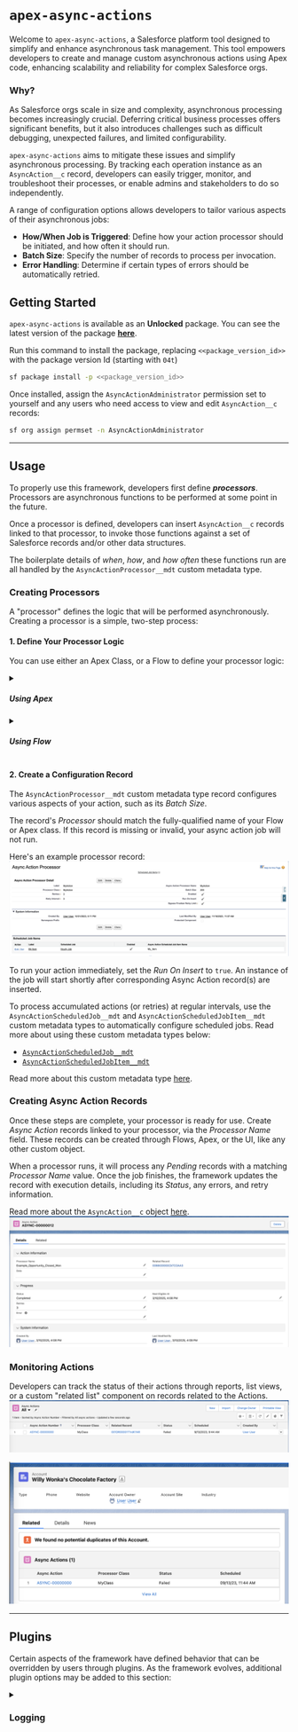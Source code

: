 # `apex-async-actions`

Welcome to `apex-async-actions`, a Salesforce platform tool designed to simplify and enhance asynchronous task management. This tool empowers developers to create and manage custom asynchronous actions using Apex code, enhancing scalability and reliability for complex Salesforce orgs.

### Why?

As Salesforce orgs scale in size and complexity, asynchronous processing becomes increasingly crucial. Deferring critical business processes offers significant benefits, but it also introduces challenges such as difficult debugging, unexpected failures, and limited configurability.

`apex-async-actions` aims to mitigate these issues and simplify asynchronous processing. By tracking each operation instance as an `AsyncAction__c` record, developers can easily trigger, monitor, and troubleshoot their processes, or enable admins and stakeholders to do so independently.

A range of configuration options allows developers to tailor various aspects of their asynchronous jobs:

-   **How/When Job is Triggered**: Define how your action processor should be initiated, and how often it should run.
-   **Batch Size**: Specify the number of records to process per invocation.
-   **Error Handling**: Determine if certain types of errors should be automatically retried.

## **Getting Started**

`apex-async-actions` is available as an **Unlocked** package. You can see the latest version of the package [**here**](https://github.com/jasonsiders/apex-async-actions/releases/latest).

Run this command to install the package, replacing `<<package_version_id>>` with the package version Id (starting with `04t`)

```sh
sf package install -p <<package_version_id>>
```

Once installed, assign the `AsyncActionAdministrator` permission set to yourself and any users who need access to view and edit `AsyncAction__c` records:

```sh
sf org assign permset -n AsyncActionAdministrator
```

---

## **Usage**

To properly use this framework, developers first define **_processors_**. Processors are asynchronous functions to be performed at some point in the future.

Once a processor is defined, developers can insert `AsyncAction__c` records linked to that processor, to invoke those functions against a set of Salesforce records and/or other data structures.

The boilerplate details of _when_, _how_, and _how often_ these functions run are all handled by the `AsyncActionProcessor__mdt` custom metadata type.

### Creating Processors

A "processor" defines the logic that will be performed asynchronously. Creating a processor is a simple, two-step process:

#### 1. Define Your Processor Logic

You can use either an Apex Class, or a Flow to define your processor logic:

<details>
    <summary><h5>Using Apex</h5></summary>

Create an Apex Class that implements the `AsyncActions.Processor` interface.

The framework will dynamically instantiate your processor type using `Type.forName`. For this reason, the class must also have a publicly visible, 0-argument constructor.

Every `process` method should result in one of the following outcomes:

1. If the action succeeds, update each `AsyncAction__c` record's `Status__c` to "Completed"
2. If the action fails, use the `AsyncActions.Failure` class to handle the errors according to the current configuration.

Example:

```java
public class FooProcessor implements AsyncActions.Processor {
    public void process(AsyncActionProcessor__mdt settings, List<AsyncAction__c> actions) {
        // Create a Bar__c record for each Foo__c related to the given actions
        List<Bar__c> bars = new List<Bar__c>();
        for (AsyncAction__c action : actions) {
            Id fooId = (Id) action?.RelatedRecordId__c;
            Bar__c bar = new Bar__c(Foo__c = fooId);
            bars?.add(bar);
            // Mark the action as completed
            action.Status__c = AsyncActions.Status.COMPLETED.name();
        }
        try {
            Database.insert(bars);
        } catch (Exception error) {
            // Failed to insert Bar__c records - mark the actions as failed
            new AsyncActions.Failure(settings)?.fail(actions, error);
        }
    }
}
```

Read more about the `AsyncActions.Processor` interface [here](/docs/ASYNCACTIONSPROCESSOR.md).

</details>

<details>
    <summary><h5>Using Flow</h5></summary>

You can also create a Flow to handle your processing logic. This flow should have the following inputs/outputs defined:

<table>
    <tr>
        <th>Input Name</th>
        <th>Data Type</th>
        <th>Available for Input</th>
        <th>Available for Output</th>
    </tr>
    <tr>
        <td><code>asyncAction</code></td>
        <td>Record (<code>AsyncAction__c</code>)</td>
        <td>Yes</td>
        <td>Yes</td>
    </tr>
    <tr>
        <td><code>settings</code></td>
        <td>Record (<code>AsyncActionProcessor__mdt</code>)</td>
        <td>Yes</td>
        <td>Optional</td>
    </tr>
</table>

Alternatively, you can clone the included [Template Flow](/force-app/main/default/flows/Template_Async_Action_Flow.flow-meta.xml), which conforms to this spec.

Same as w/apex, each processor flow should result in one of the following outcomes:

1. If the action succeeds, update the `asyncAction` record's `Status__c` to "Completed"
2. If the action fails, call the included `Handle Async Action Failures` invocable. This runs the same logic as the `AsyncActions.Failure` class.

> **Note**: _Your flow can write logic specific to a single `AsyncAction__c` record. The framework uses Salesforce's [`Invocable.Actions`](https://developer.salesforce.com/docs/atlas.en-us.apexref.meta/apexref/apex_class_Invocable_Action.htm#apex_class_Invocable_Action) library to automatically bulkify the flows at runtime. This makes your async action flows safe, even when run against hundreds of `AsyncAction__c` records per batch._

Example:
![A Sample Async Actions Flow](/media/sample_flow.png)

</details>

#### 2. Create a Configuration Record

The `AsyncActionProcessor__mdt` custom metadata type record configures various aspects of your action, such as its _Batch Size_.

The record's _Processor_ should match the fully-qualified name of your Flow or Apex class. If this record is missing or invalid, your async action job will not run.

Here's an example processor record:
![An AsyncActionProcessor__mdt Record](/media/sample_processor_config.png)

To run your action immediately, set the _Run On Insert_ to `true`. An instance of the job will start shortly after corresponding Async Action record(s) are inserted.

To process accumulated actions (or retries) at regular intervals, use the `AsyncActionScheduledJob__mdt` and `AsyncActionScheduledJobItem__mdt` custom metadata types to automatically configure scheduled jobs. Read more about using these custom metadata types below:

-   [`AsyncActionScheduledJob__mdt`](/docs/SCHEDULEDJOBSETTINGS.md)
-   [`AsyncActionScheduledJobItem__mdt`](/docs/SCHEDULEDJOBITEMSETTINGS.md)

Read more about this custom metadata type [here](/docs/PROCESSORSETTINGS.md).

### Creating Async Action Records

Once these steps are complete, your processor is ready for use. Create _Async Action_ records linked to your processor, via the _Processor Name_ field. These records can be created through Flows, Apex, or the UI, like any other custom object.

When a processor runs, it will process any _Pending_ records with a matching _Processor Name_ value. Once the job finishes, the framework updates the record with execution details, including its _Status_, any errors, and retry information.

Read more about the `AsyncAction__c` object [here](/docs/ASYNCACTIONOBJECT.md).
![An AsyncAction__c record](/media/sample_async_action.png)

### Monitoring Actions

Developers can track the status of their actions through reports, list views, or a custom "related list" component on records related to the Actions.
![Async Action List View](/media/list_view.png)

![The Async Action Related List Component](/media/related_list.png)

---

## Plugins

Certain aspects of the framework have defined behavior that can be overridden by users through plugins. As the framework evolves, additional plugin options may be added to this section:

<details>
    <summary><h3>Logging</h3></summary>

By default, the framework outputs details about its operations to traditional Salesforce debug logs using `System.debug()` calls. To use a different logging mechanism, follow these steps:

#### 1. Create an Apex Class that implements `AsyncActionLogger.Adapter`

Your custom implementation will receive log messages from the framework and can be used to integrate with your preferred logging tool.

The `AsyncActionLogger.Adapter` interface requires the following two methods to be defined in your class:

```java
void log(System.LoggingLevel level, Object logMessage);
void save();
```

The `log` method is called by the framework to record various log messages. The `save` method is called by the framework at the end of a transaction to commit previously captured log messages to the database.

Here's a sample adapter that integrates with the [apex-logger](https://github.com/jasonsiders/apex-logger) framework:

```java
public class ApexLoggerAdapter implements AsyncActionLogger.Adapter {
    public void log(System.LoggingLevel level, Object msg) {
        new Logger()?.log(level, msg);
    }

    public void save() {
        new Logger()?.publish();
    }
}
```

#### 2. Set the `AsyncActionGlobalSetting__mdt.LoggerPlugin__c` field to the name of your Apex Class

If such a record does not exist, or if the specified _Logger Plugin_ does not implement the `AsyncActionLogger.Adapter` interface correctly, the framework will use the default logging mechanism instead.

Using the above example:
![An AsyncActionGlobalSetting__mdt Record](/media/sample_global_setting_record.png)

</summary>
